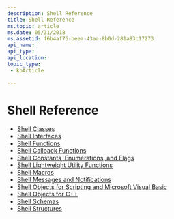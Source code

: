 ```yaml
---
description: Shell Reference
title: Shell Reference
ms.topic: article
ms.date: 05/31/2018
ms.assetid: f6b4af76-beea-43aa-8b0d-281a83c17273
api_name: 
api_type: 
api_location: 
topic_type: 
 - kbArticle

---
```


# Shell Reference

-   [Shell Classes](classes.md)
-   [Shell Interfaces](interfaces.md)
-   [Shell Functions](functions.md)
-   [Shell Callback Functions](callbacks.md)
-   [Shell Constants, Enumerations, and Flags](consts-enums-flags.md)
-   [Shell Lightweight Utility Functions](shlwapi.md)
-   [Shell Macros](macros.md)
-   [Shell Messages and Notifications](messages.md)
-   [Shell Objects for Scripting and Microsoft Visual Basic](objects.md)
-   [Shell Objects for C++](objects-cpp.md)
-   [Shell Schemas](schemas.md)
-   [Shell Structures](structures.md)

 

 



